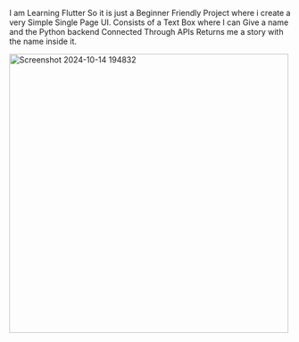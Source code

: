I am Learning Flutter So it is just a Beginner Friendly Project where i create a very Simple Single Page UI. Consists of a Text Box where I can Give a name and the Python backend Connected Through APIs Returns me a story with the name inside it.


<img src="https://github.com/user-attachments/assets/e8dbfd84-af9e-49e7-9a1c-a69044f20c21" alt="Screenshot 2024-10-14 194832" width="500" style="border-radius: 15;">
